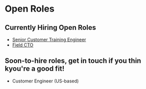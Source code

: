 # Open Roles

## Currently Hiring Open Roles
- [Senior Customer Training Engineer](https://boards.greenhouse.io/sourcegraph91/jobs/4003922004)
- [Field CTO](https://boards.greenhouse.io/sourcegraph91/jobs/4274625004)

## Soon-to-hire roles, get in touch if you thin kyou're a good fit!
- Customer Engineer (US-based)
